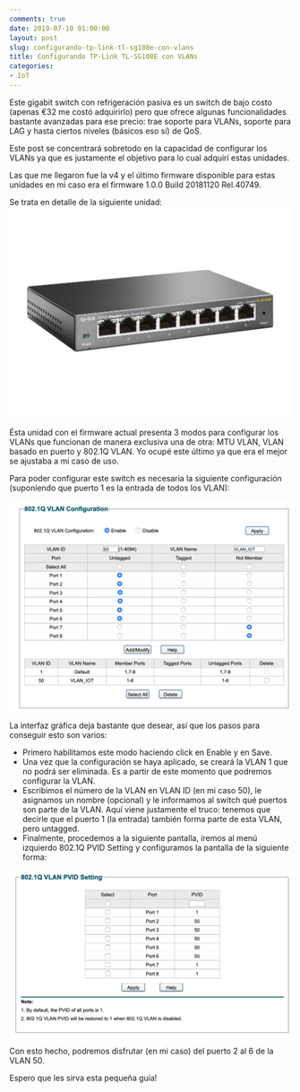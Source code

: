```yaml
---
comments: true
date: 2019-07-10 01:00:00
layout: post
slug: configurando-tp-link-tl-sg108e-con-vlans
title: Configurando TP-Link TL-SG108E con VLANs
categories:
- IoT
---
```


Este gigabit switch con refrigeración pasiva es un switch de bajo costo (apenas €32 me costó adquirirlo) pero que ofrece
algunas funcionalidades bastante avanzadas para ese precio: trae soporte para VLANs, soporte para LAG y hasta ciertos
niveles (básicos eso sí) de QoS.

Este post se concentrará sobretodo en la capacidad de configurar los VLANs ya que es justamente el objetivo para lo cual
adquirí estas unidades.

Las que me llegaron fue la v4 y el último firmware disponible para estas unidades en mi caso era el firmware
1.0.0 Build 20181120 Rel.40749.

<!-- more -->

Se trata en detalle de la siguiente unidad:  
![TL-SG108E](/assets/tplink-tl-sg108e.jpg)

Ésta unidad con el firmware actual presenta 3 modos para configurar los VLANs que funcionan de manera exclusiva una de
otra: MTU VLAN, VLAN basado en puerto y 802.1Q VLAN. Yo ocupé este último ya que era el mejor se ajustaba a mi caso de
uso.

Para poder configurar este switch es necesaria la siguiente configuración (suponiendo que puerto 1 es la entrada de
todos los VLAN):

![Configuración](/assets/switch-vlans/01-configuration.png)

La interfaz gráfica deja bastante que desear, así que los pasos para conseguir esto son varios:

- Primero habilitamos este modo haciendo click en Enable y en Save.
- Una vez que la configuración se haya aplicado, se creará la VLAN 1 que no podrá ser eliminada. Es a partir de este
momento que podremos configurar la VLAN.
- Escribimos el número de la VLAN en VLAN ID (en mi caso 50), le asignamos un nombre (opcional) y le informamos al
switch qué puertos son parte de la VLAN. Aquí viene justamente el truco: tenemos que decirle que el puerto 1 (la
entrada) también forma parte de esta VLAN, pero untagged.
- Finalmente, procedemos a la siguiente pantalla, iremos al menú izquierdo 802.1Q PVID Setting y configuramos la
pantalla de la siguiente forma:

![Asociación](/assets/switch-vlans/02-association.png)

Con esto hecho, podremos disfrutar (en mi caso) del puerto 2 al 6 de la VLAN 50.

Espero que les sirva esta pequeña guía!
